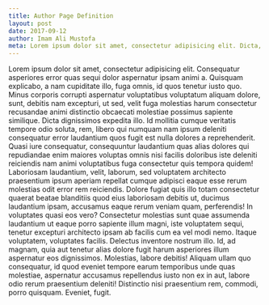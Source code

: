 ```yaml
---
title: Author Page Definition
layout: post
date: 2017-09-12
author: Imam Ali Mustofa
meta: Lorem ipsum dolor sit amet, consectetur adipisicing elit. Dicta, eius.
---
```


Lorem ipsum dolor sit amet, consectetur adipisicing elit. Consequatur asperiores error quas sequi dolor aspernatur ipsam animi a. Quisquam explicabo, a nam cupiditate illo, fuga omnis, id quos tenetur iusto quo. Minus corporis corrupti aspernatur voluptatibus voluptatum aliquam dolore, sunt, debitis nam excepturi, ut sed, velit fuga molestias harum consectetur recusandae animi distinctio obcaecati molestiae possimus sapiente similique. Dicta dignissimos expedita illo. Id mollitia cumque veritatis tempore odio soluta, rem, libero qui numquam nam ipsum deleniti consequatur error laudantium quos fugit est nulla dolores a reprehenderit. Quasi iure consequatur, consequuntur laudantium quas alias dolores qui repudiandae enim maiores voluptas omnis nisi facilis doloribus iste deleniti reiciendis nam animi voluptatibus fuga consectetur quis tempora quidem! Laboriosam laudantium, velit, laborum, sed voluptatem architecto praesentium ipsum aperiam repellat cumque adipisci eaque esse rerum molestias odit error rem reiciendis. Dolore fugiat quis illo totam consectetur quaerat beatae blanditiis quod eius laboriosam debitis ut, ducimus laudantium ipsam, accusamus eaque rerum veniam quam, perferendis! In voluptates quasi eos vero? Consectetur molestias sunt quae assumenda laudantium ut eaque porro sapiente illum magni, iste voluptatem sequi, tenetur excepturi architecto ipsam ab facilis cum ea vel modi nemo. Itaque voluptatem, voluptates facilis. Delectus inventore nostrum illo. Id, ad magnam, quia aut tenetur alias dolore fugit harum asperiores illum aspernatur eos dignissimos. Molestias, labore debitis! Aliquam ullam quo consequatur, id quod eveniet tempore earum temporibus unde quas molestiae, aspernatur accusamus repellendus iusto non ex in aut, labore odio rerum praesentium deleniti! Distinctio nisi praesentium rem, commodi, porro quisquam. Eveniet, fugit.